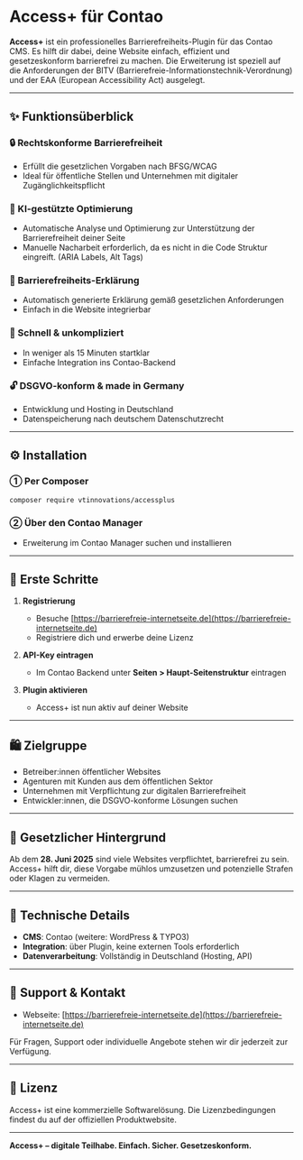 # Access+ für Contao

**Access+** ist ein professionelles Barrierefreiheits-Plugin für das Contao CMS. Es hilft dir dabei, deine Website einfach, effizient und gesetzeskonform barrierefrei zu machen. Die Erweiterung ist speziell auf die Anforderungen der BITV (Barrierefreie-Informationstechnik-Verordnung) und der EAA (European Accessibility Act) ausgelegt.

---

## ✨ Funktionsüberblick

### 🔒 Rechtskonforme Barrierefreiheit
- Erfüllt die gesetzlichen Vorgaben nach BFSG/WCAG
- Ideal für öffentliche Stellen und Unternehmen mit digitaler Zugänglichkeitspflicht

### 🤖 KI-gestützte Optimierung
- Automatische Analyse und Optimierung zur Unterstützung der Barrierefreiheit deiner Seite
- Manuelle Nacharbeit erforderlich, da es nicht in die Code Struktur eingreift. (ARIA Labels, Alt Tags)

### 📄 Barrierefreiheits-Erklärung
- Automatisch generierte Erklärung gemäß gesetzlichen Anforderungen
- Einfach in die Website integrierbar

### 🚀 Schnell & unkompliziert
- In weniger als 15 Minuten startklar
- Einfache Integration ins Contao-Backend

### 🔓 DSGVO-konform & made in Germany
- Entwicklung und Hosting in Deutschland
- Datenspeicherung nach deutschem Datenschutzrecht

---

## ⚙️ Installation

### ① Per Composer
```bash
composer require vtinnovations/accessplus
```

### ② Über den Contao Manager
- Erweiterung im Contao Manager suchen und installieren

---

## 🚀 Erste Schritte

1. **Registrierung**
   - Besuche [https://barrierefreie-internetseite.de](https://barrierefreie-internetseite.de)
   - Registriere dich und erwerbe deine Lizenz

2. **API-Key eintragen**
   - Im Contao Backend unter **Seiten > Haupt-Seitenstruktur** eintragen

3. **Plugin aktivieren**
   - Access+ ist nun aktiv auf deiner Website

---

## 🛍️ Zielgruppe

- Betreiber:innen öffentlicher Websites
- Agenturen mit Kunden aus dem öffentlichen Sektor
- Unternehmen mit Verpflichtung zur digitalen Barrierefreiheit
- Entwickler:innen, die DSGVO-konforme Lösungen suchen

---

## 📅 Gesetzlicher Hintergrund

Ab dem **28. Juni 2025** sind viele Websites verpflichtet, barrierefrei zu sein.
Access+ hilft dir, diese Vorgabe mühlos umzusetzen und potenzielle Strafen oder Klagen zu vermeiden.

---

## 🔧 Technische Details

- **CMS**: Contao (weitere: WordPress & TYPO3)
- **Integration**: über Plugin, keine externen Tools erforderlich
- **Datenverarbeitung**: Vollständig in Deutschland (Hosting, API)

---


## 💬 Support & Kontakt

- Webseite: [https://barrierefreie-internetseite.de](https://barrierefreie-internetseite.de)

Für Fragen, Support oder individuelle Angebote stehen wir dir jederzeit zur Verfügung.

---

## 💼 Lizenz

Access+ ist eine kommerzielle Softwarelösung. Die Lizenzbedingungen findest du auf der offiziellen Produktwebsite.

---

**Access+ – digitale Teilhabe. Einfach. Sicher. Gesetzeskonform.**
